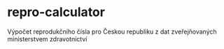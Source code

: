 # repro-calculator
Výpočet reprodukčního čísla pro Českou republiku z dat zveřejňovaných ministerstvem zdravotnictví
